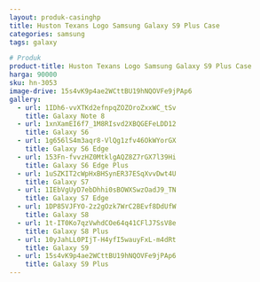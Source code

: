 ```yaml
---
layout: produk-casinghp
title: Huston Texans Logo Samsung Galaxy S9 Plus Case
categories: samsung
tags: galaxy

# Produk
product-title: Huston Texans Logo Samsung Galaxy S9 Plus Case
harga: 90000
sku: hn-3053
image-drive: 15s4vK9p4ae2WCttBU19hNQOVFe9jPAp6
gallery:
  - url: 1IDh6-vvXTKd2efnpqZOZOroZxxWC_tSv
    title: Galaxy Note 8
  - url: 1xnXamEI6f7_1M8RIsvd2XBQGEFeLDD12
    title: Galaxy S6
  - url: 1g656lS4m3aqr8-VlQg1zfv46OkWYorGX
    title: Galaxy S6 Edge
  - url: 153Fn-fvvzHZ0MtklgAQZ8Z7rGX7l39Hi
    title: Galaxy S6 Edge Plus
  - url: 1uSZKIT2cWpHxBHSynER37ESqXvvDwt4U
    title: Galaxy S7
  - url: 1IEbVgUyD7ebDhhi0sBOWXSwzOadJ9_TN
    title: Galaxy S7 Edge
  - url: 1DP85VJFYO-2z2gOzk7WrC2BEvf8DdUfW
    title: Galaxy S8
  - url: 1t-IT0Ko7qzVwhdCOe64q41CFlJ7SsV8e
    title: Galaxy S8 Plus
  - url: 10yJahLL0PIjT-H4yfI5wauyFxL-m4dRt
    title: Galaxy S9
  - url: 15s4vK9p4ae2WCttBU19hNQOVFe9jPAp6
    title: Galaxy S9 Plus
---
```

